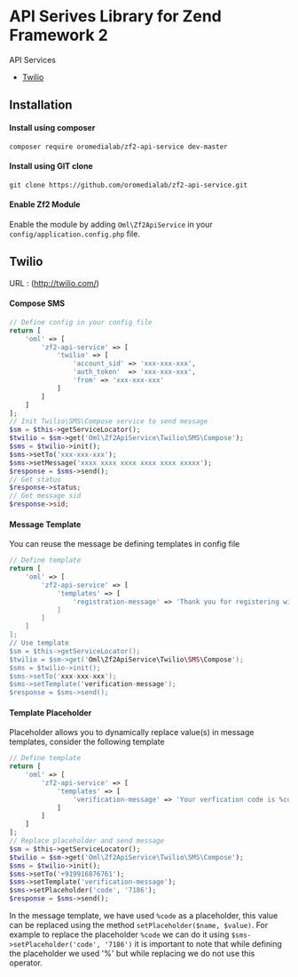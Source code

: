 API Serives Library for Zend Framework 2
=============

API Services
* [Twilio](https://github.com/oromedialab/zf2-api-service#twilio-)

Installation
------------

#### Install using composer
```
composer require oromedialab/zf2-api-service dev-master
```

#### Install using GIT clone
```
git clone https://github.com/oromedialab/zf2-api-service.git
```

#### Enable Zf2 Module
Enable the module by adding `Oml\Zf2ApiService` in your `config/application.config.php` file.

Twilio 
------
URL : (http://twilio.com/)

#### Compose SMS
```php
// Define config in your config file
return [
	'oml' => [
		'zf2-api-service' => [
			'twilio' => [
				'account_sid' => 'xxx-xxx-xxx',
				'auth_token'  => 'xxx-xxx-xxx',
				'from' => 'xxx-xxx-xxx'
			]
		]
	]
];
// Init Twilio\SMS\Compose service to send message
$sm = $this->getServiceLocator();
$twilio = $sm->get('Oml\Zf2ApiService\Twilio\SMS\Compose');
$sms = $twilio->init();
$sms->setTo('xxx-xxx-xxx');
$sms->setMessage('xxxx xxxx xxxx xxxx xxxx xxxxx');
$response = $sms->send();
// Get status
$response->status;
// Get message sid
$response->sid;
```
#### Message Template
You can reuse the message be defining templates in config file
```php
// Define template
return [
	'oml' => [
		'zf2-api-service' => [
			'templates' => [
				'registration-message' => 'Thank you for registering with us, we'll keep you posted with exciting offers'
			]
		]
	]
];
// Use template
$sm = $this->getServiceLocator();
$twilio = $sm->get('Oml\Zf2ApiService\Twilio\SMS\Compose');
$sms = $twilio->init();
$sms->setTo('xxx-xxx-xxx');
$sms->setTemplate('verification-message');
$response = $sms->send();
```
#### Template Placeholder
Placeholder allows you to dynamically replace value(s) in message templates, consider the following template
```php
// Define template
return [
	'oml' => [
		'zf2-api-service' => [
			'templates' => [
				'verification-message' => 'Your verfication code is %code% do not share this code with anyone for security reasons'
			]
		]
	]
];
// Replace placeholder and send message
$sm = $this->getServiceLocator();
$twilio = $sm->get('Oml\Zf2ApiService\Twilio\SMS\Compose');
$sms = $twilio->init();
$sms->setTo('+919916876761');
$sms->setTemplate('verification-message');
$sms->setPlaceholder('code', '7186');
$response = $sms->send();
```
In the message template, we have used `%code` as a placeholder, this value can be replaced using the method `setPlaceholder($name, $value)`. For example to replace the placeholder `%code` we can do it using `$sms->setPlaceholder('code', '7186')` it is important to note that while defining the placeholder we used '%' but while replacing we do not use this operator.
